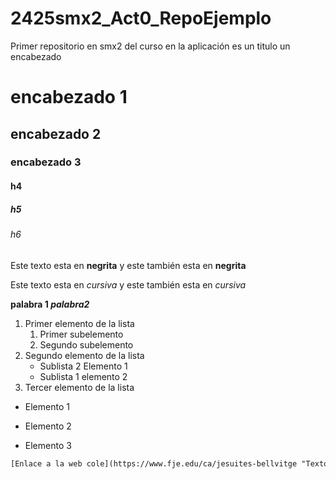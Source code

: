 # 2425smx2_Act0_RepoEjemplo
Primer repositorio en smx2 del curso en la aplicación
es un titulo un encabezado
# encabezado 1
## encabezado 2
### encabezado 3
#### h4
##### h5
###### h6

Este texto esta en **negrita** y este también esta en __negrita__

Este texto esta en *cursiva* y este también esta en _cursiva_

**palabra 1 _palabra2_**

1. Primer elemento de la lista
	1. Primer subelemento
	2. Segundo subelemento
2. Segundo elemento de la lista
	* Sublista 2 Elemento 1
	* Sublista 1 elemento 2
3. Tercer elemento de la lista

* Elemento 1
- Elemento 2
+ Elemento 3

````HTML
[Enlace a la web cole](https://www.fje.edu/ca/jesuites-bellvitge "Texto opcional")